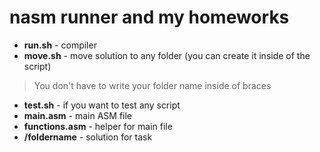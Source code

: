# nasm runner and my homeworks

- **run.sh** - compiler
- **move.sh** - move solution to any folder (you can create it inside of the script)
> You don't have to write your folder name inside of braces
- **test.sh** - if you want to test any script
- **main.asm** - main ASM file
- **functions.asm** - helper for main file
- **/foldername** - solution for task
